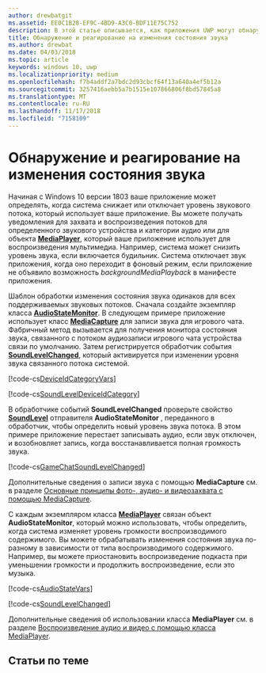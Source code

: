```yaml
---
author: drewbatgit
ms.assetid: EE0C1B28-EF9C-4BD9-A3C0-BDF11E75C752
description: В этой статье описывается, как приложения UWP могут обнаруживать изменения уровней аудиопотока, инициированные системой, и реагировать на них
title: Обнаружение и реагирование на изменения состояния звука
ms.author: drewbat
ms.date: 04/03/2018
ms.topic: article
keywords: windows 10, uwp
ms.localizationpriority: medium
ms.openlocfilehash: f7b4addf2a7bdc2d93cbcf64f13a640a4ef5b12a
ms.sourcegitcommit: 3257416aebb5a7b1515e107866806f8bd57845a8
ms.translationtype: MT
ms.contentlocale: ru-RU
ms.lasthandoff: 11/17/2018
ms.locfileid: "7158109"
---
```

# <a name="detect-and-respond-to-audio-state-changes"></a>Обнаружение и реагирование на изменения состояния звука
Начиная с Windows 10 версии 1803 ваше приложение может определять, когда система снижает или отключает уровень звукового потока, который использует ваше приложение. Вы можете получать уведомления для захвата и воспроизведения потоков для определенного звукового устройства и категории аудио или для объекта [**MediaPlayer**](https://docs.microsoft.com/en-us/uwp/api/Windows.Media.Playback.MediaPlayer), который ваше приложение использует для воспроизведения мультимедиа. Например, система может снизить уровень звука, если включается будильник. Система отключает звук приложения, когда оно переходит в фоновый режим, если приложение не объявило возможность *backgroundMediaPlayback* в манифесте приложения. 

Шаблон обработки изменения состояния звука одинаков для всех поддерживаемых звуковых потоков. Сначала создайте экземпляр класса [**AudioStateMonitor**](https://docs.microsoft.com/uwp/api/windows.media.audio.audiostatemonitor). В следующем примере приложение использует класс [**MediaCapture**](https://msdn.microsoft.com/library/windows/apps/Windows.Media.Capture.MediaCapture) для записи звука для игрового чата. Фабричный метод вызывается для получения монитора состояния звука, связанного с потоком аудиозаписи игрового чата устройства связи по умолчанию.  Затем регистрируется обработчик события [**SoundLevelChanged**](https://docs.microsoft.com/uwp/api/windows.media.audio.audiostatemonitor.soundlevelchanged), который активируется при изменении уровня звука связанного потока системой.

[!code-cs[DeviceIdCategoryVars](./code/SimpleCameraPreview_Win10/cs/MainPage.xaml.cs#SnippetDeviceIdCategoryVars)]

[!code-cs[SoundLevelDeviceIdCategory](./code/SimpleCameraPreview_Win10/cs/MainPage.xaml.cs#SnippetSoundLevelDeviceIdCategory)]

В обработчике событий **SoundLevelChanged** проверьте свойство [**SoundLevel**](https://docs.microsoft.com/uwp/api/windows.media.audio.audiostatemonitor.soundlevel) отправителя **AudioStateMonitor** , переданного в обработчик, чтобы определить новый уровень звука потока. В этом примере приложение перестает записывать аудио, если звук отключен, и возобновляет запись, когда восстанавливается полная громкость звука.

[!code-cs[GameChatSoundLevelChanged](./code/SimpleCameraPreview_Win10/cs/MainPage.xaml.cs#SnippetGameChatSoundLevelChanged)]

Дополнительные сведения о записи звука с помощью **MediaCapture** см. в разделе [Основные принципы фото-, аудио- и видеозахвата с помощью MediaCapture](basic-photo-video-and-audio-capture-with-MediaCapture.md).

С каждым экземпляром класса [**MediaPlayer**](https://msdn.microsoft.com/library/windows/apps/Windows.Media.Playback.MediaPlayer) связан объект **AudioStateMonitor**, который можно использовать, чтобы определить, когда система изменяет уровень громкости воспроизводимого содержимого. Вы можете обрабатывать изменения состояния звука по-разному в зависимости от типа воспроизводимого содержимого. Например, вы можете приостановить воспроизведение подкаста при уменьшении громкости и продолжить воспроизведение, если это музыка. 

[!code-cs[AudioStateVars](./code/MediaPlayer_RS1/cs/MainPage.xaml.cs#SnippetAudioStateVars)]

[!code-cs[SoundLevelChanged](./code/MediaPlayer_RS1/cs/MainPage.xaml.cs#SnippetSoundLevelChanged)]

Дополнительные сведения об использовании класса **MediaPlayer** см. в разделе [Воспроизведение аудио и видео с помощью класса MediaPlayer](play-audio-and-video-with-mediaplayer.md). 

## <a name="related-topics"></a>Статьи по теме